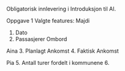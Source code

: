 Obligatorisk innlevering i Introduksjon til AI. 

Oppgave 1 
 Valgte features:
 Majdi
  1. Dato
  2. Passasjerer Ombord
 
 
 Aina
  3. Planlagt Ankomst
  4. Faktisk Ankomst
  
  
 Pia
  5. Antall turer fordelt i kommunene
  6.  

